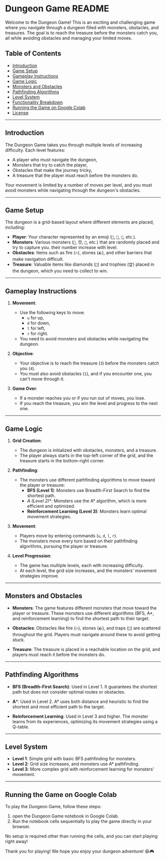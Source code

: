 # Dungeon Game README

Welcome to the Dungeon Game! This is an exciting and challenging game where you navigate through a dungeon filled with monsters, obstacles, and treasures. The goal is to reach the treasure before the monsters catch you, all while avoiding obstacles and managing your limited moves.

## Table of Contents
- [Introduction](#introduction)
- [Game Setup](#game-setup)
- [Gameplay Instructions](#gameplay-instructions)
- [Game Logic](#game-logic)
- [Monsters and Obstacles](#monsters-and-obstacles)
- [Pathfinding Algorithms](#pathfinding-algorithms)
- [Level System](#level-system)
- [Functionality Breakdown](#functionality-breakdown)
- [Running the Game on Google Colab](#running-the-game-on-google-colab)
- [License](#license)

---

## Introduction

The Dungeon Game takes you through multiple levels of increasing difficulty. Each level features:
- A player who must navigate the dungeon,
- Monsters that try to catch the player,
- Obstacles that make the journey tricky,
- A treasure that the player must reach before the monsters do.

Your movement is limited by a number of moves per level, and you must avoid monsters while navigating through the dungeon's obstacles.

---

## Game Setup

The dungeon is a grid-based layout where different elements are placed, including:
- **Player**: Your character represented by an emoji (`🧑`, `👩`, `👨`, etc.).
- **Monsters**: Various monsters (`👹`, `😈`, `🧟`, etc.) that are randomly placed and try to capture you. their number increase with level.
- **Obstacles**: Items such as fire (`🔥`), stones (`🪨`), and other barriers that make navigation difficult.
- **Treasure**: Valuable items like diamonds (`💎`) and trophies (`🏆`) placed in the dungeon, which you need to collect to win.

---

## Gameplay Instructions

1. **Movement**:
   - Use the following keys to move: 
     - `u` for up, 
     - `d` for down,
     - `l` for left, 
     - `r` for right.
   - You need to avoid monsters and obstacles while navigating the dungeon.

2. **Objective**:
   - Your objective is to reach the treasure (`3`) before the monsters catch you (`4`).
   - You must also avoid obstacles (`1`), and if you encounter one, you can't move through it.

3. **Game Over**:
   - If a monster reaches you or if you run out of moves, you lose.
   - If you reach the treasure, you win the level and progress to the next one.

---

## Game Logic

1. **Grid Creation**:
   - The dungeon is initialized with obstacles, monsters, and a treasure.
   - The player always starts in the top-left corner of the grid, and the treasure starts in the bottom-right corner.

2. **Pathfinding**:
   - The monsters use different pathfinding algorithms to move toward the player or treasure:
     - **BFS (Level 1)**: Monsters use Breadth-First Search to find the shortest path.
     - **A* (Level 2)**: Monsters use the A* algorithm, which is more efficient and optimized.
     - **Reinforcement Learning (Level 3)**: Monsters learn optimal movement strategies.

3. **Movement**:
   - Players move by entering commands (`u`, `d`, `l`, `r`).
   - The monsters move every turn based on their pathfinding algorithms, pursuing the player or treasure.

4. **Level Progression**:
   - The game has multiple levels, each with increasing difficulty.
   - At each level, the grid size increases, and the monsters' movement strategies improve.

---

## Monsters and Obstacles

- **Monsters**: The game features different monsters that move toward the player or treasure. These monsters use different algorithms (BFS, A*, and reinforcement learning) to find the shortest path to their target.
  
- **Obstacles**: Obstacles like fire (`🔥`), stones (`🪨`), and traps (`🛑`) are scattered throughout the grid. Players must navigate around these to avoid getting stuck.

- **Treasure**: The treasure is placed in a reachable location on the grid, and players must reach it before the monsters do.

---

## Pathfinding Algorithms

- **BFS (Breadth-First Search)**: Used in Level 1. It guarantees the shortest path but does not consider optimal routes or obstacles.
  
- **A***: Used in Level 2. A* uses both distance and heuristic to find the shortest and most efficient path to the target.

- **Reinforcement Learning**: Used in Level 3 and higher. The monster learns from its experiences, optimizing its movement strategies using a Q-table.

---

## Level System

- **Level 1**: Simple grid with basic BFS pathfinding for monsters.
- **Level 2**: Grid size increases, and monsters use A* pathfinding.
- **Level 3**: More complex grid with reinforcement learning for monsters' movement.

---

## Running the Game on Google Colab

To play the Dungeon Game, follow these steps:

1. open the Dungeon Game notebook in Google Colab.
2. Run the notebook cells sequentially to play the game directly in your browser.

No setup is required other than running the cells, and you can start playing right away!

Thank you for playing! We hope you enjoy your dungeon adventure! 😄🎮
